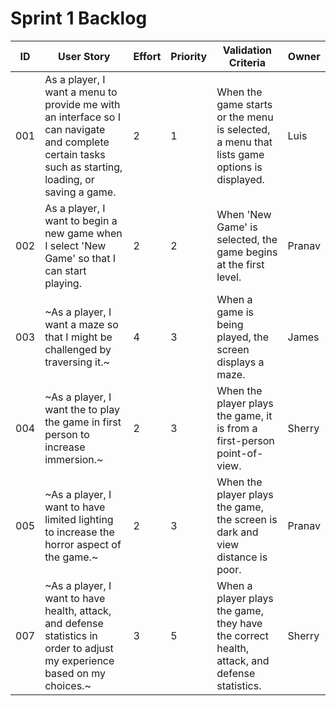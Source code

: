 # Sprint 1 Backlog
| ID | User Story | Effort | Priority | Validation Criteria | Owner |
|----|------------|--------|----------|---------------------|-------|
| 001 | As a player, I want a menu to provide me with an interface so I can navigate and complete certain tasks such as starting, loading, or saving a game. | 2 | 1 | When the game starts or the menu is selected, a menu that lists game options is displayed. | Luis |
| 002 | As a player, I want to begin a new game when I select 'New Game' so that I can start playing. | 2 | 2 | When 'New Game' is selected, the game begins at the first level. | Pranav |
| 003 | ~As a player, I want a maze so that I might be challenged by traversing it.~ | 4 | 3 | When a game is being played, the screen displays a maze. | James |
| 004 | ~As a player, I want the to play the game in first person to increase immersion.~ | 2 | 3 | When the player plays the game, it is from a first-person point-of-view. | Sherry |
| 005 | ~As a player, I want to have limited lighting to increase the horror aspect of the game.~ | 2 | 3 | When the player plays the game, the screen is dark and view distance is poor. | Pranav |
| 007 | ~As a player, I want to have health, attack, and defense statistics in order to adjust my experience based on my choices.~ | 3 | 5 | When a player plays the game, they have the correct health, attack, and defense statistics. | Sherry |